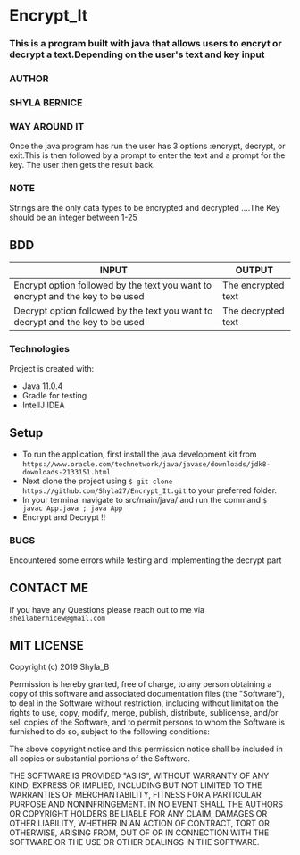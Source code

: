 # Encrypt_It
### This is a program built with java that allows users to encryt or decrypt a text.Depending on the user's text and key input 

### AUTHOR 
### SHYLA BERNICE ###

### WAY AROUND IT

 Once the java program has run the user has 3 options :encrypt, decrypt, or exit.This is then followed by a prompt to enter the text and a prompt for the key. The user then gets the result back.

###  NOTE

Strings are the only data types to be encrypted and decrypted ....The Key should be an integer between 1-25             


## BDD
| INPUT                                                                       | OUTPUT             |
|-----------------------------------------------------------------------------|--------------------|
| Encrypt option followed by the text you want to encrypt and the key to be used  | The encrypted text |
| Decrypt option  followed by the text you want to decrypt and the key to be used  | The decrypted text |

### Technologies
Project is created with:
* Java 11.0.4
* Gradle for testing 
* IntellJ IDEA 

	
## Setup

* To run the application, first install the java development kit from `https://www.oracle.com/technetwork/java/javase/downloads/jdk8-downloads-2133151.html`
* Next clone the project using `$ git clone https://github.com/Shyla27/Encrypt_It.git` to your preferred folder.
* In your terminal  navigate to src/main/java/ and run the command `$ javac App.java ; java App`
* Encrypt and Decrypt !! 

### BUGS 
 Encountered some errors while testing and implementing the decrypt part 

 ## CONTACT ME 
  If you have any Questions please reach out to me via `sheilabernicew@gmail.com` 

## MIT LICENSE

Copyright (c) 2019 Shyla_B

Permission is hereby granted, free of charge, to any person obtaining a copy
of this software and associated documentation files (the "Software"), to deal
in the Software without restriction, including without limitation the rights
to use, copy, modify, merge, publish, distribute, sublicense, and/or sell
copies of the Software, and to permit persons to whom the Software is
furnished to do so, subject to the following conditions:

The above copyright notice and this permission notice shall be included in all
copies or substantial portions of the Software.

THE SOFTWARE IS PROVIDED "AS IS", WITHOUT WARRANTY OF ANY KIND, EXPRESS OR
IMPLIED, INCLUDING BUT NOT LIMITED TO THE WARRANTIES OF MERCHANTABILITY,
FITNESS FOR A PARTICULAR PURPOSE AND NONINFRINGEMENT. IN NO EVENT SHALL THE
AUTHORS OR COPYRIGHT HOLDERS BE LIABLE FOR ANY CLAIM, DAMAGES OR OTHER
LIABILITY, WHETHER IN AN ACTION OF CONTRACT, TORT OR OTHERWISE, ARISING FROM,
OUT OF OR IN CONNECTION WITH THE SOFTWARE OR THE USE OR OTHER DEALINGS IN THE
SOFTWARE.



